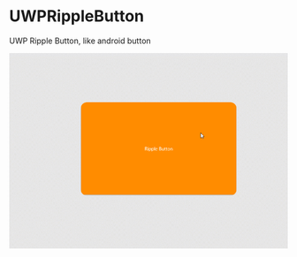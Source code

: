 # UWPRippleButton
UWP Ripple Button, like android button

![image](https://github.com/hupo376787/UWPRippleButton/blob/master/0.gif)
